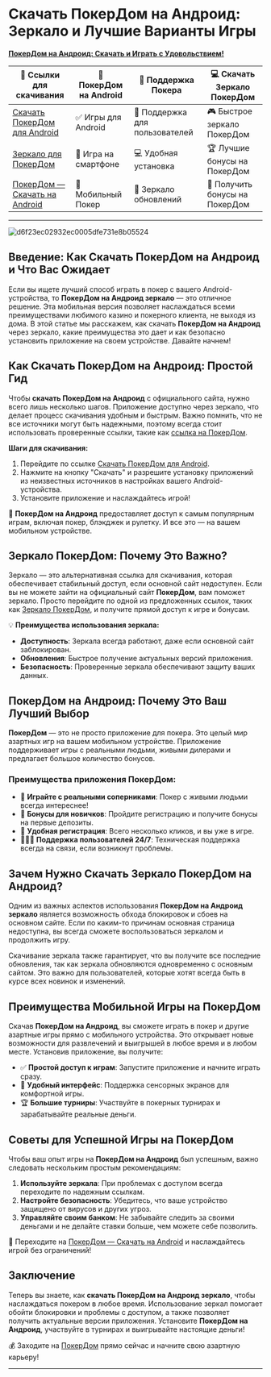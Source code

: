 # Скачать ПокерДом на Андроид: Зеркало и Лучшие Варианты Игры

[**ПокерДом на Андроид: Скачать и Играть с Удовольствием!**](https://brandplay.link/Bxg7SC7H)

| 🔗 Ссылки для скачивания | 📲 ПокерДом на Android | 🎰 Поддержка Покера | 💻 Скачать Зеркало ПокерДом |
|---------------------------|------------------------|---------------------|----------------------------|
| [Скачать ПокерДом для Android](https://brandplay.link/Bxg7SC7H) | ✅ Игры для Android | 🔧 Поддержка для пользователей | 🎮 Быстрое зеркало ПокерДом |
| [Зеркало для ПокерДом](https://brandplay.link/Bxg7SC7H) | 📲 Игра на смартфоне | 💻 Удобная установка | 🏆 Лучшие бонусы на ПокерДом |
| [ПокерДом — Скачать на Android](https://brandplay.link/Bxg7SC7H) | 🎲 Мобильный Покер | 🎯 Зеркало обновлений | 🎉 Получить бонусы на ПокерДом |

---
![d6f23ec02932ec0005dfe731e8b05524](https://github.com/user-attachments/assets/7f413679-6529-4ef2-8cfd-7d1c0c59423b)

## Введение: Как Скачать ПокерДом на Андроид и Что Вас Ожидает

Если вы ищете лучший способ играть в покер с вашего Android-устройства, то **ПокерДом на Андроид зеркало** — это отличное решение. Эта мобильная версия позволяет наслаждаться всеми преимуществами любимого казино и покерного клиента, не выходя из дома. В этой статье мы расскажем, как скачать **ПокерДом на Андроид** через зеркало, какие преимущества это дает и как безопасно установить приложение на своем устройстве. Давайте начнем!

## Как Скачать ПокерДом на Андроид: Простой Гид

Чтобы **скачать ПокерДом на Андроид** с официального сайта, нужно всего лишь несколько шагов. Приложение доступно через зеркало, что делает процесс скачивания удобным и быстрым. Важно помнить, что не все источники могут быть надежными, поэтому всегда стоит использовать проверенные ссылки, такие как [ссылка на ПокерДом](https://brandplay.link/Bxg7SC7H).

**Шаги для скачивания:**
1. Перейдите по ссылке [Скачать ПокерДом для Android](https://brandplay.link/Bxg7SC7H).
2. Нажмите на кнопку "Скачать" и разрешите установку приложений из неизвестных источников в настройках вашего Android-устройства.
3. Установите приложение и наслаждайтесь игрой!

📱 **ПокерДом на Андроид** предоставляет доступ к самым популярным играм, включая покер, блэкджек и рулетку. И все это — на вашем мобильном устройстве.

## Зеркало ПокерДом: Почему Это Важно?

Зеркало — это альтернативная ссылка для скачивания, которая обеспечивает стабильный доступ, если основной сайт недоступен. Если вы не можете зайти на официальный сайт **ПокерДом**, вам поможет зеркало. Просто перейдите по одной из предложенных ссылок, таких как [Зеркало ПокерДом](https://brandplay.link/Bxg7SC7H), и получите прямой доступ к игре и бонусам.

💡 **Преимущества использования зеркала:**
- **Доступность**: Зеркала всегда работают, даже если основной сайт заблокирован.
- **Обновления**: Быстрое получение актуальных версий приложения.
- **Безопасность**: Проверенные зеркала обеспечивают защиту ваших данных.

## ПокерДом на Андроид: Почему Это Ваш Лучший Выбор

**ПокерДом** — это не просто приложение для покера. Это целый мир азартных игр на вашем мобильном устройстве. Приложение поддерживает игры с реальными людьми, живыми дилерами и предлагает большое количество бонусов.

### Преимущества приложения ПокерДом:
- 🎲 **Играйте с реальными соперниками**: Покер с живыми людьми всегда интереснее!
- 💸 **Бонусы для новичков**: Пройдите регистрацию и получите бонусы на первые депозиты.
- 🏅 **Удобная регистрация**: Всего несколько кликов, и вы уже в игре.
- 🧑‍🤝‍🧑 **Поддержка пользователей 24/7**: Техническая поддержка всегда на связи, если возникнут проблемы.

## Зачем Нужно Скачать Зеркало ПокерДом на Андроид?

Одним из важных аспектов использования **ПокерДом на Андроид зеркало** является возможность обхода блокировок и сбоев на основном сайте. Если по каким-то причинам основная страница недоступна, вы всегда сможете воспользоваться зеркалом и продолжить игру.

Скачивание зеркала также гарантирует, что вы получите все последние обновления, так как зеркала обновляются одновременно с основным сайтом. Это важно для пользователей, которые хотят всегда быть в курсе всех новинок и изменений.

## Преимущества Мобильной Игры на ПокерДом

Скачав **ПокерДом на Андроид**, вы сможете играть в покер и другие азартные игры прямо с мобильного устройства. Это открывает новые возможности для развлечений и выигрышей в любое время и в любом месте. Установив приложение, вы получите:

- ✅ **Простой доступ к играм**: Запустите приложение и начните играть сразу.
- 📱 **Удобный интерфейс**: Поддержка сенсорных экранов для комфортной игры.
- 🏆 **Большие турниры**: Участвуйте в покерных турнирах и зарабатывайте реальные деньги.

## Советы для Успешной Игры на ПокерДом

Чтобы ваш опыт игры на **ПокерДом на Андроид** был успешным, важно следовать нескольким простым рекомендациям:
1. **Используйте зеркала**: При проблемах с доступом всегда переходите по надежным ссылкам.
2. **Настройте безопасность**: Убедитесь, что ваше устройство защищено от вирусов и других угроз.
3. **Управляйте своим банком**: Не забывайте следить за своими деньгами и не делайте ставки больше, чем можете себе позволить.

🔗 Переходите на [ПокерДом — Скачать на Android](https://brandplay.link/Bxg7SC7H) и наслаждайтесь игрой без ограничений!

## Заключение

Теперь вы знаете, как **скачать ПокерДом на Андроид зеркало**, чтобы наслаждаться покером в любое время. Использование зеркал помогает обойти блокировки и проблемы с доступом, а также позволяет получить актуальные версии приложения. Установите **ПокерДом на Андроид**, участвуйте в турнирах и выигрывайте настоящие деньги!

💰 Заходите на [ПокерДом](https://brandplay.link/Bxg7SC7H) прямо сейчас и начните свою азартную карьеру!

---



